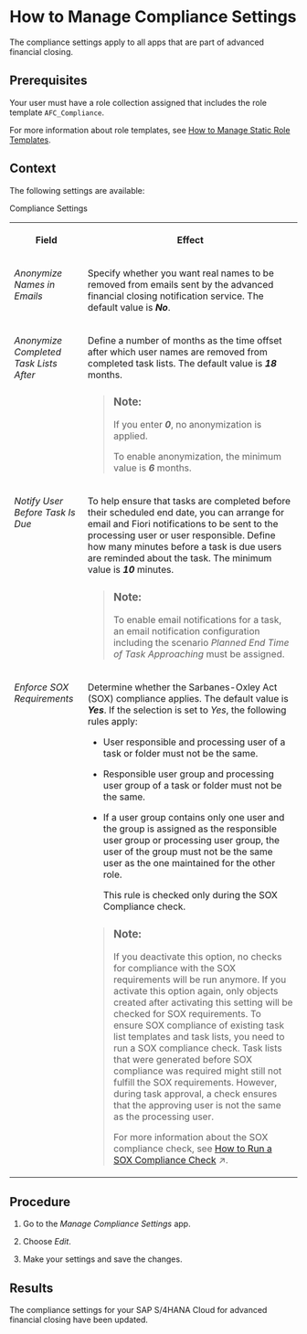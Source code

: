 <!-- loio835ce12f7d4f4e8cab5df36537aea3c1 -->

# How to Manage Compliance Settings

The compliance settings apply to all apps that are part of advanced financial closing.



<a name="loio835ce12f7d4f4e8cab5df36537aea3c1__prereq_bxw_m3y_rjb"/>

## Prerequisites

Your user must have a role collection assigned that includes the role template `AFC_Compliance`.

For more information about role templates, see [How to Manage Static Role Templates](../User-Management/how-to-manage-static-role-templates-0cca34d.md).



## Context

The following settings are available:

<a name="loio835ce12f7d4f4e8cab5df36537aea3c1__d15e1269"/>Compliance Settings


<table>
<tr>
<th valign="top">

Field



</th>
<th valign="top">

Effect



</th>
</tr>
<tr>
<td valign="top">

*Anonymize Names in Emails*



</td>
<td valign="top">

Specify whether you want real names to be removed from emails sent by the advanced financial closing notification service. The default value is ***No***.



</td>
</tr>
<tr>
<td valign="top">

*Anonymize Completed Task Lists After*



</td>
<td valign="top">

Define a number of months as the time offset after which user names are removed from completed task lists. The default value is ***18*** months.

> ### Note:  
> If you enter ***0***, no anonymization is applied.
> 
> To enable anonymization, the minimum value is ***6*** months.



</td>
</tr>
<tr>
<td valign="top">

*Notify User Before Task Is Due*



</td>
<td valign="top">

To help ensure that tasks are completed before their scheduled end date, you can arrange for email and Fiori notifications to be sent to the processing user or user responsible. Define how many minutes before a task is due users are reminded about the task. The minimum value is ***10*** minutes.

> ### Note:  
> To enable email notifications for a task, an email notification configuration including the scenario *Planned End Time of Task Approaching* must be assigned.



</td>
</tr>
<tr>
<td valign="top">

*Enforce SOX Requirements*



</td>
<td valign="top">

Determine whether the Sarbanes-Oxley Act \(SOX\) compliance applies. The default value is ***Yes***. If the selection is set to *Yes*, the following rules apply:

-   User responsible and processing user of a task or folder must not be the same.

-   Responsible user group and processing user group of a task or folder must not be the same.

-   If a user group contains only one user and the group is assigned as the responsible user group or processing user group, the user of the group must not be the same user as the one maintained for the other role.

    This rule is checked only during the SOX Compliance check.


> ### Note:  
> If you deactivate this option, no checks for compliance with the SOX requirements will be run anymore. If you activate this option again, only objects created after activating this setting will be checked for SOX requirements. To ensure SOX compliance of existing task list templates and task lists, you need to run a SOX compliance check. Task lists that were generated before SOX compliance was required might still not fulfill the SOX requirements. However, during task approval, a check ensures that the approving user is not the same as the processing user.
> 
> For more information about the SOX compliance check, see [How to Run a SOX Compliance Check](https://help.sap.com/viewer/b3f5b9cf1ab7498fad5b6f297013d65a/SHIP/en-US/bfa9bdc596504a7cad150970a7c7f646.html "Check your task list templates for compliance with SOX requirements.") :arrow_upper_right:.



</td>
</tr>
</table>



## Procedure

1.  Go to the *Manage Compliance Settings* app.

2.  Choose *Edit*.

3.  Make your settings and save the changes.




<a name="loio835ce12f7d4f4e8cab5df36537aea3c1__result_ofp_5nt_3mb"/>

## Results

The compliance settings for your SAP S/4HANA Cloud for advanced financial closing have been updated.

